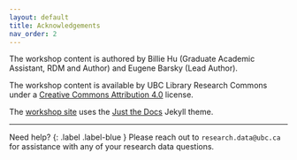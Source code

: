 ```yaml
---
layout: default
title: Acknowledgements
nav_order: 2
---
```

The workshop content is authored by Billie Hu (Graduate Academic Assistant, RDM and Author) and Eugene Barsky (Lead Author).

The workshop content is available by UBC Library Research Commons under a [Creative Commons Attribution 4.0](https://creativecommons.org/licenses/by/4.0) license.

The [workshop site](https://ubc-library-rc.github.io/rdm/) uses the [Just the Docs](https://github.com/pmarsceill/just-the-docs) Jekyll theme.


---

Need help?
{: .label .label-blue }
  Please reach out to `research.data@ubc.ca` for assistance with any of your research data questions.

